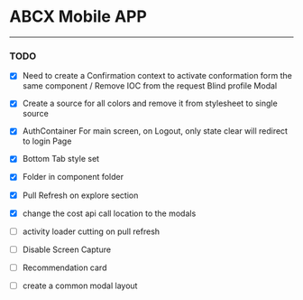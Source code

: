 # ABCX Mobile APP

---

### TODO

- [x] Need to create a Confirmation context to activate conformation form the same component / Remove IOC from the request Blind profile Modal

- [x] Create a source for all colors and remove it from stylesheet to single source

- [x] AuthContainer For main screen, on Logout, only state clear will redirect to login Page

- [x] Bottom Tab style set

- [x] Folder in component folder

- [x] Pull Refresh on explore section

- [x] change the cost api call location to the modals

- [ ] activity loader cutting on pull refresh

- [ ] Disable Screen Capture

- [ ] Recommendation card

- [ ] create a common modal layout
